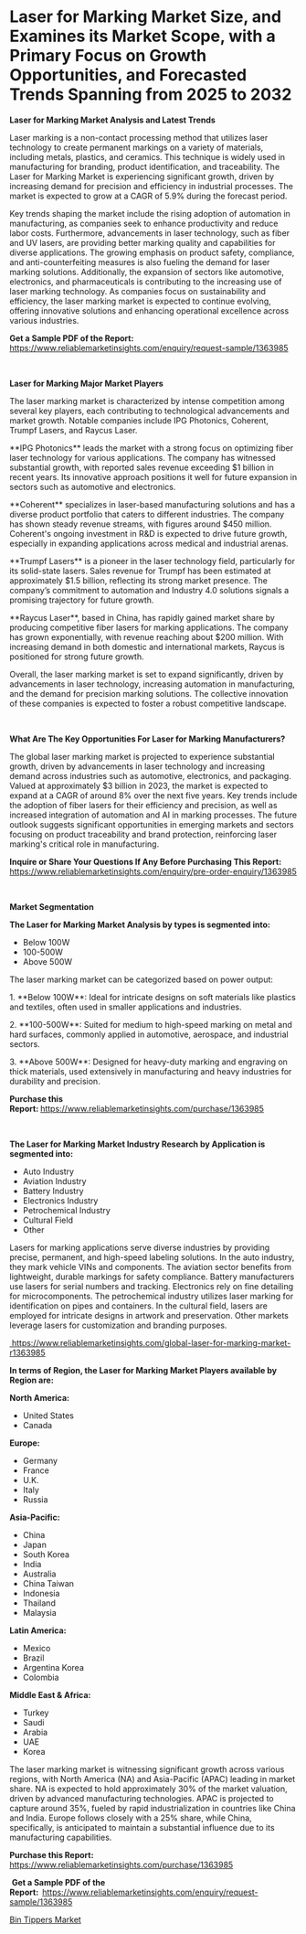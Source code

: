 <p><h1>Laser for Marking Market Size, and Examines its Market Scope, with a Primary Focus on Growth Opportunities, and Forecasted Trends Spanning from 2025 to 2032</h1></p><p><strong>Laser for Marking Market Analysis and Latest Trends</strong></p>
<p><p>Laser marking is a non-contact processing method that utilizes laser technology to create permanent markings on a variety of materials, including metals, plastics, and ceramics. This technique is widely used in manufacturing for branding, product identification, and traceability. The Laser for Marking Market is experiencing significant growth, driven by increasing demand for precision and efficiency in industrial processes. The market is expected to grow at a CAGR of 5.9% during the forecast period.</p><p>Key trends shaping the market include the rising adoption of automation in manufacturing, as companies seek to enhance productivity and reduce labor costs. Furthermore, advancements in laser technology, such as fiber and UV lasers, are providing better marking quality and capabilities for diverse applications. The growing emphasis on product safety, compliance, and anti-counterfeiting measures is also fueling the demand for laser marking solutions. Additionally, the expansion of sectors like automotive, electronics, and pharmaceuticals is contributing to the increasing use of laser marking technology. As companies focus on sustainability and efficiency, the laser marking market is expected to continue evolving, offering innovative solutions and enhancing operational excellence across various industries.</p></p>
<p><strong>Get a Sample PDF of the Report:&nbsp;</strong> <a href="https://www.reliablemarketinsights.com/enquiry/request-sample/1363985?utm_campaign=2133&utm_medium=2&utm_source=Github&utm_content=ia&utm_term=19022025&utm_id=laser-for-marking">https://www.reliablemarketinsights.com/enquiry/request-sample/1363985</a></p>
<p>&nbsp;</p>
<p><strong>Laser for Marking Major Market Players</strong></p>
<p><p>The laser marking market is characterized by intense competition among several key players, each contributing to technological advancements and market growth. Notable companies include IPG Photonics, Coherent, Trumpf Lasers, and Raycus Laser.</p><p>**IPG Photonics** leads the market with a strong focus on optimizing fiber laser technology for various applications. The company has witnessed substantial growth, with reported sales revenue exceeding $1 billion in recent years. Its innovative approach positions it well for future expansion in sectors such as automotive and electronics.</p><p>**Coherent** specializes in laser-based manufacturing solutions and has a diverse product portfolio that caters to different industries. The company has shown steady revenue streams, with figures around $450 million. Coherent's ongoing investment in R&D is expected to drive future growth, especially in expanding applications across medical and industrial arenas.</p><p>**Trumpf Lasers** is a pioneer in the laser technology field, particularly for its solid-state lasers. Sales revenue for Trumpf has been estimated at approximately $1.5 billion, reflecting its strong market presence. The company’s commitment to automation and Industry 4.0 solutions signals a promising trajectory for future growth.</p><p>**Raycus Laser**, based in China, has rapidly gained market share by producing competitive fiber lasers for marking applications. The company has grown exponentially, with revenue reaching about $200 million. With increasing demand in both domestic and international markets, Raycus is positioned for strong future growth.</p><p>Overall, the laser marking market is set to expand significantly, driven by advancements in laser technology, increasing automation in manufacturing, and the demand for precision marking solutions. The collective innovation of these companies is expected to foster a robust competitive landscape.</p></p>
<p>&nbsp;</p>
<p><strong>What Are The Key Opportunities For Laser for Marking Manufacturers?</strong></p>
<p><p>The global laser marking market is projected to experience substantial growth, driven by advancements in laser technology and increasing demand across industries such as automotive, electronics, and packaging. Valued at approximately $3 billion in 2023, the market is expected to expand at a CAGR of around 8% over the next five years. Key trends include the adoption of fiber lasers for their efficiency and precision, as well as increased integration of automation and AI in marking processes. The future outlook suggests significant opportunities in emerging markets and sectors focusing on product traceability and brand protection, reinforcing laser marking's critical role in manufacturing.</p></p>
<p><strong>Inquire or Share Your Questions If Any Before Purchasing This Report:</strong> <a href="https://www.reliablemarketinsights.com/enquiry/pre-order-enquiry/1363985?utm_campaign=2133&utm_medium=2&utm_source=Github&utm_content=ia&utm_term=19022025&utm_id=laser-for-marking">https://www.reliablemarketinsights.com/enquiry/pre-order-enquiry/1363985</a></p>
<p>&nbsp;</p>
<p><strong>Market Segmentation</strong></p>
<p><strong>The Laser for Marking Market Analysis by types is segmented into:</strong></p>
<p><ul><li>Below 100W</li><li>100-500W</li><li>Above 500W</li></ul></p>
<p><p>The laser marking market can be categorized based on power output: </p><p>1. **Below 100W**: Ideal for intricate designs on soft materials like plastics and textiles, often used in smaller applications and industries.</p><p>2. **100-500W**: Suited for medium to high-speed marking on metal and hard surfaces, commonly applied in automotive, aerospace, and industrial sectors.</p><p>3. **Above 500W**: Designed for heavy-duty marking and engraving on thick materials, used extensively in manufacturing and heavy industries for durability and precision.</p></p>
<p><strong>Purchase this Report:&nbsp;</strong><a href="https://www.reliablemarketinsights.com/purchase/1363985?utm_campaign=2133&utm_medium=2&utm_source=Github&utm_content=ia&utm_term=19022025&utm_id=laser-for-marking">https://www.reliablemarketinsights.com/purchase/1363985</a></p>
<p>&nbsp;</p>
<p><strong>The Laser for Marking Market Industry Research by Application is segmented into:</strong></p>
<p><ul><li>Auto Industry</li><li>Aviation Industry</li><li>Battery Industry</li><li>Electronics Industry</li><li>Petrochemical Industry</li><li>Cultural Field</li><li>Other</li></ul></p>
<p><p>Lasers for marking applications serve diverse industries by providing precise, permanent, and high-speed labeling solutions. In the auto industry, they mark vehicle VINs and components. The aviation sector benefits from lightweight, durable markings for safety compliance. Battery manufacturers use lasers for serial numbers and tracking. Electronics rely on fine detailing for microcomponents. The petrochemical industry utilizes laser marking for identification on pipes and containers. In the cultural field, lasers are employed for intricate designs in artwork and preservation. Other markets leverage lasers for customization and branding purposes.</p></p>
<p><a href="https://www.reliablemarketinsights.com/global-laser-for-marking-market-r1363985?utm_campaign=2133&utm_medium=2&utm_source=Github&utm_content=ia&utm_term=19022025&utm_id=laser-for-marking">&nbsp;https://www.reliablemarketinsights.com/global-laser-for-marking-market-r1363985</a></p>
<p><strong>In terms of Region, the Laser for Marking Market Players available by Region are:</strong></p>
<p>
    <p> <strong> North America: </strong>
        <ul>
            <li>United States</li>
            <li>Canada</li>
        </ul>
        </p> 
    <p> <strong> Europe: </strong>
        <ul>
            <li>Germany</li>
            <li>France</li>
            <li>U.K.</li>
            <li>Italy</li>
            <li>Russia</li>
        </ul>
        </p> 
    <p> <strong> Asia-Pacific: </strong>
        <ul>
            <li>China</li>
            <li>Japan</li>
            <li>South Korea</li>
            <li>India</li>
            <li>Australia</li>
            <li>China Taiwan</li>
            <li>Indonesia</li>
            <li>Thailand</li>
            <li>Malaysia</li>
        </ul>
        </p> 
    <p> <strong> Latin America: </strong>
        <ul>
            <li>Mexico</li>
            <li>Brazil</li>
            <li>Argentina Korea</li>
            <li>Colombia</li>
        </ul>
        </p> 
    <p> <strong> Middle East & Africa: </strong>
        <ul>
            <li>Turkey</li>
            <li>Saudi</li>
            <li>Arabia</li>
            <li>UAE</li>
            <li>Korea</li>
        </ul>
    </p>
    </p>
<p><p>The laser marking market is witnessing significant growth across various regions, with North America (NA) and Asia-Pacific (APAC) leading in market share. NA is expected to hold approximately 30% of the market valuation, driven by advanced manufacturing technologies. APAC is projected to capture around 35%, fueled by rapid industrialization in countries like China and India. Europe follows closely with a 25% share, while China, specifically, is anticipated to maintain a substantial influence due to its manufacturing capabilities.</p></p>
<p><strong>Purchase this Report: </strong><a href="https://www.reliablemarketinsights.com/purchase/1363985?utm_campaign=2133&utm_medium=2&utm_source=Github&utm_content=ia&utm_term=19022025&utm_id=laser-for-marking">https://www.reliablemarketinsights.com/purchase/1363985</a></p>
<p>&nbsp;<strong>Get a Sample PDF of the Report:&nbsp;&nbsp;</strong><a href="https://www.reliablemarketinsights.com/enquiry/request-sample/1363985?utm_campaign=2133&utm_medium=2&utm_source=Github&utm_content=ia&utm_term=19022025&utm_id=laser-for-marking">https://www.reliablemarketinsights.com/enquiry/request-sample/1363985</a></p>
<p><strong></strong></p>
<p><p><a href="https://github.com/gerdabatiskzv9/Market-Research-Report-List-1/blob/main/bin-tippers-market.md?utm_campaign=2133&utm_medium=2&utm_source=Github&utm_content=ia&utm_term=19022025&utm_id=laser-for-marking">Bin Tippers Market</a></p></p>